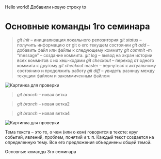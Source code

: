 Hello world!
Добавили новую строку
to
# Основные команды 1го семинара
>	*git init* – инициализация локального репозитория
>	*git status* – получить информацию от git о его текущем состоянии
>	*git add* – добавить файл или файлы к следующему коммиту
>	*git commit* -m “message” – создание коммита.
>	*git log* – вывод на экран истории всех коммитов с их хеш-кодами
>	*git checkout* – переход от одного коммита к другому
>	*git checkout* master – вернуться к актуальному состоянию и продолжить работу
>	*git diff* – увидеть разницу между текущим файлом и закоммиченным файлом

![Картинка для проверки](https://i.pinimg.com/originals/8a/a7/83/8aa7831e22f8d5c74aecfe0c0e6953e3.jpg)




>	*git branch* – новая ветка



>	*git branch* – новая ветка2

> *git branch* – новая ветка4

![Картинка для проверки](https://www.1zoom.ru/big2/541/255095-Sepik.jpg)


Тема текста – это то, о чем (или о ком) говорится в тексте: круг событий, явлений, проблем, понятий и т. п. Каждый текст создается на определенную тему. Все его предложения объединены общей темой. 


Основные команды 3го семинара
